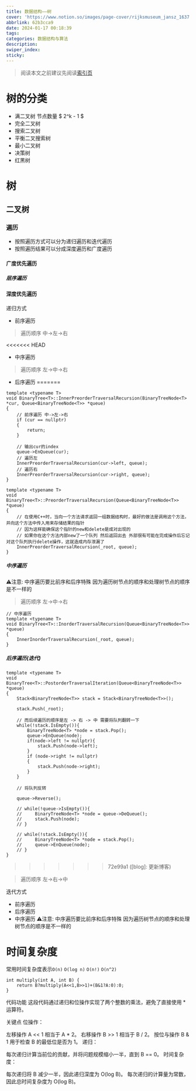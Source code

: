 ```yaml
---
title: 数据结构——树
cover: 'https://www.notion.so/images/page-cover/rijksmuseum_jansz_1637.jpg'
abbrlink: 62b3cca9
date: 2024-01-17 00:18:39
tags:
categories: 数据结构与算法
description:
swiper_index:
sticky:
---
```


> 阅读本文之前建议先阅读[索引页]()

# 树的分类

- 满二叉树 节点数量 $ 2^k - 1 $
- 完全二叉树
- 搜索二叉树
- 平衡二叉搜索树
- 最小二叉树
- 决策树
- 红黑树

# 树
## 二叉树
### 遍历

- 按照遍历方式可以分为递归遍历和迭代遍历
- 按照遍历结果可以分成深度遍历和广度遍历

#### 广度优先遍历

##### 层序遍历

#### 深度优先遍历

递归方式
- 前序遍历

> 遍历顺序 中->左->右

<<<<<<< HEAD
- 中序遍历

> 遍历顺序 左->中->右

- 后序遍历
=======
```
template <typename T>
void BinaryTree<T>::InnerPreorderTraversalRecursion(BinaryTreeNode<T> *cur, Queue<BinaryTreeNode<T>> *queue)
{
    // 前序遍历 中->左->右
    if (cur == nullptr)
    {
        return;
    }

    // 输出cur的index
    queue->EnQueue(cur);
    // 遍历左
    InnerPreorderTraversalRecursion(cur->left, queue);
    // 遍历右
    InnerPreorderTraversalRecursion(cur->right, queue);
}

template <typename T>
void BinaryTree<T>::PreorderTraversalRecursion(Queue<BinaryTreeNode<T>> *queue)
{
    // 在使用C++时，当向一个方法请求返回一组数据结构时，最好的做法是调用这个方法，并向这个方法中传入用来存储结果的指针
    // 因为这样能确保这个指针的new和delete是成对出现的
    // 如果你在这个方法内部new了一个队列 然后返回出去 外部很有可能在完成操作后忘记对这个队列执行delete操作，这就造成内存泄漏了
    InnerPreorderTraversalRecursion(_root, queue);
}
```

##### 中序遍历

⚠️注意: 中序遍历要比前序和后序特殊 因为遍历树节点的顺序和处理树节点的顺序是不一样的

> 遍历顺序 左->中->右

```
// 中序遍历
template <typename T>
void BinaryTree<T>::InorderTraversalRecursion(Queue<BinaryTreeNode<T>> *queue)
{
    InnerInorderTraversalRecursion(_root, queue);
}
```

##### 后序遍历(迭代)

```
template <typename T>
void BinaryTree<T>::PostorderTraversalIteration(Queue<BinaryTreeNode<T>> *queue)
{
    Stack<BinaryTreeNode<T>> stack = Stack<BinaryTreeNode<T>>();

    stack.Push(_root);
    
    // 而后续遍历的顺序是左 -> 右 -> 中 需要将队列翻转一下
    while(!stack.IsEmpty()){
        BinaryTreeNode<T> *node = stack.Pop();
        queue->EnQueue(node);
        if(node->left != nullptr){
            stack.Push(node->left);
        }
        if (node->right != nullptr)
        {
            stack.Push(node->right);
        }
    }

    // 将队列反转

    queue->Reverse();

    // while(!queue->IsEmpty()){
    //     BinaryTreeNode<T> *node = queue->DeQueue();
    //     stack.Push(node);
    // }

    // while(!stack.IsEmpty()){
    //     BinaryTreeNode<T> *node = stack.Pop();
    //     queue->EnQueue(node);
    // }
}

```
>>>>>>> 72e99a1 ([blog]: 更新博客)

> 遍历顺序 左->右->中

迭代方式
- 前序遍历
- 后序遍历
- 中序遍历 ⚠️注意: 中序遍历要比前序和后序特殊 因为遍历树节点的顺序和处理树节点的顺序是不一样的

# 时间复杂度

常用时间复杂度表示`O(n)` `O(log n)` `O(n!)` `O(n^2)`

```
int multiply(int A, int B) {
    return B?multiply(A<<1,B>>1)+(B&1?A:0):0;
}
```
代码功能
这段代码通过递归和位操作实现了两个整数的乘法，避免了直接使用 * 运算符。

关键点
位操作：

左移操作 A << 1 相当于 A * 2。
右移操作 B >> 1 相当于 B / 2。
按位与操作 B & 1 用于检查 B 的最低位是否为 1。
递归：

每次递归计算当前位的贡献，并将问题规模缩小一半，直到 B == 0。
时间复杂度：

每次递归将 B 减少一半，因此递归深度为 O(log B)。
每次递归的计算量为常数，因此总时间复杂度为 O(log B)。